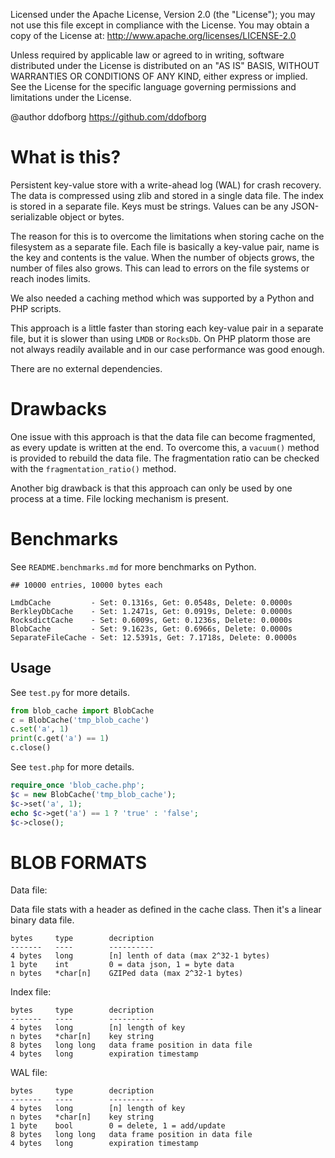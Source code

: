 Licensed under the Apache License, Version 2.0 (the "License"); you may not use this
file except in compliance with the License. You may obtain a copy of the License at:
http://www.apache.org/licenses/LICENSE-2.0

Unless required by applicable law or agreed to in writing, software distributed under
the License is distributed on an "AS IS" BASIS, WITHOUT WARRANTIES OR CONDITIONS OF
ANY KIND, either express or implied. See the License for the specific language
governing permissions and limitations under the License.

@author ddofborg <https://github.com/ddofborg>


# What is this?

Persistent key-value store with a write-ahead log (WAL) for crash recovery. The
data is compressed using zlib and stored in a single data file. The index is
stored in a separate file. Keys must be strings. Values can be any JSON-serializable
object or bytes.

The reason for this is to overcome the limitations when storing cache on the
filesystem as a separate file. Each file is basically a key-value pair, name
is the key and contents is the value. When the number of objects grows, the
number of files also grows. This can lead to errors on the file systems or
reach inodes limits.

We also needed a caching method which was supported by a Python and PHP scripts.

This approach is a little faster than storing each key-value pair in a separate
file, but it is slower than using `LMDB` or `RocksDb`. On PHP platorm those are
not always readily available and in our case performance was good enough.

There are no external dependencies.


# Drawbacks

One issue with this approach is that the data file can become fragmented, as
every update is written at the end. To overcome this, a `vacuum()` method is
provided to rebuild the data file. The fragmentation ratio can be checked with
the `fragmentation_ratio()` method.

Another big drawback is that this approach can only be used by one process at a
time. File locking mechanism is present.


# Benchmarks

See `README.benchmarks.md` for more benchmarks on Python.

    ## 10000 entries, 10000 bytes each

    LmdbCache         - Set: 0.1316s, Get: 0.0548s, Delete: 0.0000s
    BerkleyDbCache    - Set: 1.2471s, Get: 0.0919s, Delete: 0.0000s
    RocksdictCache    - Set: 0.6009s, Get: 0.1236s, Delete: 0.0000s
    BlobCache         - Set: 9.1623s, Get: 0.6966s, Delete: 0.0000s
    SeparateFileCache - Set: 12.5391s, Get: 7.1718s, Delete: 0.0000s

## Usage

See `test.py` for more details.

```python
from blob_cache import BlobCache
c = BlobCache('tmp_blob_cache')
c.set('a', 1)
print(c.get('a') == 1)
c.close()
```

See `test.php` for more details.

```php
require_once 'blob_cache.php';
$c = new BlobCache('tmp_blob_cache');
$c->set('a', 1);
echo $c->get('a') == 1 ? 'true' : 'false';
$c->close();
```

# BLOB FORMATS

Data file:

Data file stats with a header as defined in the cache class. Then it's a linear binary data file.

    bytes     type        decription
    -------   ----        ----------
    4 bytes   long        [n] lenth of data (max 2^32-1 bytes)
    1 byte    int         0 = data json, 1 = byte data
    n bytes   *char[n]    GZIPed data (max 2^32-1 bytes)

Index file:

    bytes     type        decription
    -------   ----        ----------
    4 bytes   long        [n] length of key
    n bytes   *char[n]    key string
    8 bytes   long long   data frame position in data file
    4 bytes   long        expiration timestamp

WAL file:

    bytes     type        decription
    -------   ----        ----------
    4 bytes   long        [n] length of key
    n bytes   *char[n]    key string
    1 byte    bool        0 = delete, 1 = add/update
    8 bytes   long long   data frame position in data file
    4 bytes   long        expiration timestamp
